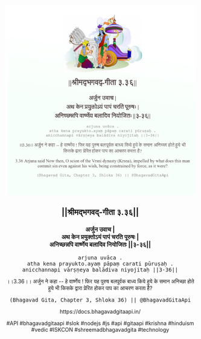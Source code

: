 <img src="../../asset/BG_3_36.png"/>
<center><h2>||श्रीमद्‍भगवद्‍-गीता ३.३६||</h2>
<h3>अर्जुन उवाच |<br/>अथ केन प्रयुक्तोऽयं पापं चरति पूरुषः |<br/>अनिच्छन्नपि वार्ष्णेय बलादिव नियोजितः ||३-३६||</h3>
<pre>arjuna uvāca .<br/>atha kena prayukto.ayaṃ pāpaṃ carati pūruṣaḥ .<br/>anicchannapi vārṣṇeya balādiva niyojitaḥ ||3-36||</pre>
<p>।।3.36।। अर्जुन ने कहा -- हे वार्ष्णेय ! फिर यह पुरुष बलपूर्वक बाध्य किये हुये के समान अनिच्छा होते हुये भी किसके द्वारा प्रेरित होकर पाप का आचरण करता है?</p>
<pre>(Bhagavad Gita, Chapter 3, Shloka 36) || @BhagavadGitaApi</pre><p>https://docs.bhagavadgitaapi.in/</p><p>#API #bhagavadgitaapi #slok #nodejs #js #api #gitaapi #krishna #hinduism #vedic #ISKCON #shreemadbhagavadgita #technology</p></center>